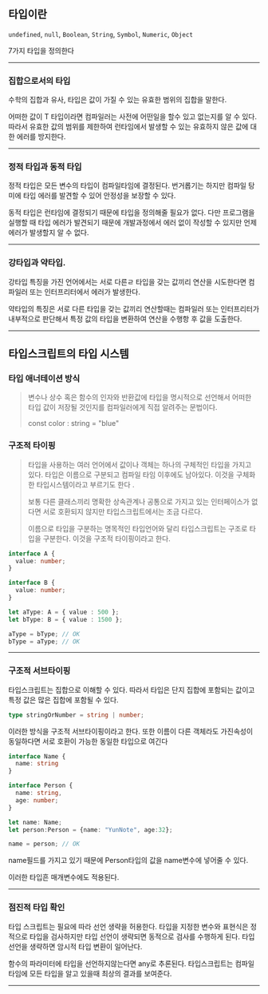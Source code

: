 
## 타입이란 

`undefined`, `null`, `Boolean`, `String`, `Symbol`, `Numeric`, `Object`

7가지 타입을 정의한다

---

### 집합으로서의 타입 

수학의 집합과 유사, 타입은 값이 가질 수 있는 유효한 범위의 집합을 말한다.

어떠한 값이 T 타입이라면 컴파일러는 사전에 어떤일을 할수 있고 없는지를 알 수 있다. 따라서 유효한 값의
범위를 제한하여 런타임에서 발생할 수 있는 유효하지 않은 값에 대한 에러를 방지한다.

---

### 정적 타입과 동적 타입

정적 타입은 모든 변수의 타입이 컴파일타임에 결정된다. 번거롭기는 하지만 컴파일 탕미에
타입 에러를 발견할 수 있어 안정성을 보장할 수 있다.

동적 타입은 런타임에 결정되기 때문에 타입을 정의해줄 필요가 없다. 다만 프로그램을 실행할 때 타입 에러가
발견되기 때문에 개발과정에서 에러 없이 작성할 수 있지만 언제 에러가 발생할지 알 수 없다.

---

### 강타입과 약타입.

강타입 특징을 가진 언어에서는 서로 다른ㄹ 타입을 갖는 값끼리 연산을 시도한다면 컴파일러
또는 인터프리터에서 에러가 발생한다. 

약타입의 특징은 서로 다른 타입을 갖는 값끼리 연산할때는 컴파일러 또는 인터프리터가 내부적으로
판단해서 특정 값의 타입을 변환하여 연산을 수행항 후 값을 도출한다.

---

## 타입스크립트의 타입 시스템

### 타입 애너테이션 방식

> 변수나 상수 혹은 함수의 인자와 반환값에 타입을 명시적으로 선언해서 어떠한 타입 값이 저장될 것인지를 컴파일러에게
> 직접 알려주는 문법이다.
> 
> const color : string = "blue"

### 구조적 타이핑

> 타입을 사용하는 여러 언어에서 값이나 객체는 하나의 구체적인 타입을 가지고 있다. 타입은 이름으로 구분되고
> 컴파일 타임 이후에도 남아있다. 이것을 구체화한 타입시스템이라고 부르기도 한다 .
> 
> 보통 다른 클래스끼리 명확한 상속관계나 공통으로 가지고 있는 인터페이스가 없다면 서로 호환되지 않지만
> 타입스크립트에서는 조금 다르다.
> 
> 이름으로 타입을 구분하는 명목적인 타입언어와 달리 타입스크립트는 구조로 타입을 구분한다. 이것을 구조적 타이핑이라고 한다.

```typescript
interface A {
  value: number;
}

interface B {
  value: number;
}

let aType: A = { value : 500 };
let bType: B = { value : 1500 };

aType = bType; // OK
bType = aType; // OK
```

---

### 구조적 서브타이핑 

타입스크립트는 집합으로 이해할 수 있다. 따라서 타입은 단지 집합에 포함되는 값이고 특정 값은 많은
집합에 포함될 수 있다. 

```typescript
type stringOrNumber = string | number;
```

이러한 방식을 구조적 서브타이핑이라고 한다. 또한 이름이 다른 객체라도 가진속성이 동일하다면 서로 호환이 가능한
동일한 타입으로 여긴다

```typescript
interface Name {
  name: string
}

interface Person {
  name: string,
  age: number;
}

let name: Name;
let person:Person = {name: "YunNote", age:32};

name = person; // OK
```

name필드를 가지고 있기 때문에 Person타입의 값을 name변수에 넣어줄 수 있다.

이러한 타입흔 매개변수에도 적용된다.

---

### 점진적 타입 확인

타입 스크립트는 필요에 따라 선언 생략을 허용한다. 타입을 지정한 변수와 표현식은 정적으로 타입을 검사하지만
타입 선언이 생략되면 동적으로 검사를 수행하게 된다. 타입 선언을 생략하면 암시적
타입 변환이 일어난다.

함수의 파라미터에 타입을 선언하지않는다면 any로 추론된다. 타입스크립트는 컴파일타임에
모든 타입을 알고 있을때 최상의 결과를 보여준다.

---

